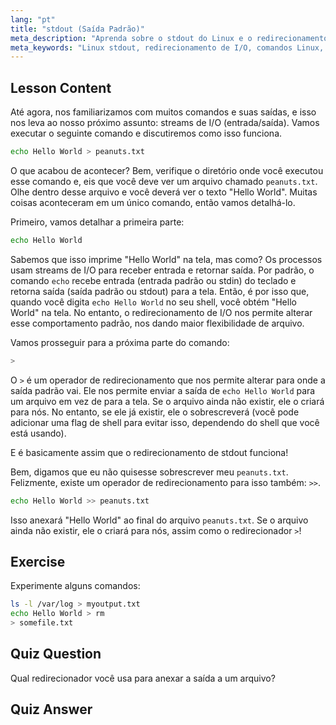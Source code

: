 ```yaml
---
lang: "pt"
title: "stdout (Saída Padrão)"
meta_description: "Aprenda sobre o stdout do Linux e o redirecionamento de I/O. Entenda como redirecionar a saída de comandos para arquivos usando os operadores > e >>. Comece sua jornada no Linux hoje!"
meta_keywords: "Linux stdout, redirecionamento de I/O, comandos Linux, redirecionar saída, tutorial Linux, Linux para iniciantes, guia Linux, shell scripting"
---
```


## Lesson Content

Até agora, nos familiarizamos com muitos comandos e suas saídas, e isso nos leva ao nosso próximo assunto: streams de I/O (entrada/saída). Vamos executar o seguinte comando e discutiremos como isso funciona.

```bash
echo Hello World > peanuts.txt
```

O que acabou de acontecer? Bem, verifique o diretório onde você executou esse comando e, eis que você deve ver um arquivo chamado `peanuts.txt`. Olhe dentro desse arquivo e você deverá ver o texto "Hello World". Muitas coisas aconteceram em um único comando, então vamos detalhá-lo.

Primeiro, vamos detalhar a primeira parte:

```bash
echo Hello World
```

Sabemos que isso imprime "Hello World" na tela, mas como? Os processos usam streams de I/O para receber entrada e retornar saída. Por padrão, o comando `echo` recebe entrada (entrada padrão ou stdin) do teclado e retorna saída (saída padrão ou stdout) para a tela. Então, é por isso que, quando você digita `echo Hello World` no seu shell, você obtém "Hello World" na tela. No entanto, o redirecionamento de I/O nos permite alterar esse comportamento padrão, nos dando maior flexibilidade de arquivo.

Vamos prosseguir para a próxima parte do comando:

```bash
>
```

O `>` é um operador de redirecionamento que nos permite alterar para onde a saída padrão vai. Ele nos permite enviar a saída de `echo Hello World` para um arquivo em vez de para a tela. Se o arquivo ainda não existir, ele o criará para nós. No entanto, se ele já existir, ele o sobrescreverá (você pode adicionar uma flag de shell para evitar isso, dependendo do shell que você está usando).

E é basicamente assim que o redirecionamento de stdout funciona!

Bem, digamos que eu não quisesse sobrescrever meu `peanuts.txt`. Felizmente, existe um operador de redirecionamento para isso também: `>>`.

```bash
echo Hello World >> peanuts.txt
```

Isso anexará "Hello World" ao final do arquivo `peanuts.txt`. Se o arquivo ainda não existir, ele o criará para nós, assim como o redirecionador `>`!

## Exercise

Experimente alguns comandos:

```bash
ls -l /var/log > myoutput.txt
echo Hello World > rm
> somefile.txt
```

## Quiz Question

Qual redirecionador você usa para anexar a saída a um arquivo?

## Quiz Answer

> >

